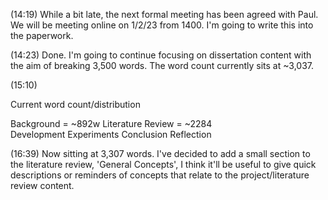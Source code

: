 (14:19)
While a bit late, the next formal meeting has been agreed with Paul. We will be meeting online on 1/2/23 from 1400. I'm going to write this into the paperwork.

(14:23)
Done. I'm going to continue focusing on dissertation content with the aim of breaking 3,500 words. The word count currently sits at ~3,037.

(15:10)

Current word count/distribution

Background = ~892w
Literature Review = ~2284    
Development
Experiments
Conclusion
Reflection

(16:39)
Now sitting at 3,307 words. I've decided to add a small section to the literature review, 'General Concepts', I think it'll be useful to give quick descriptions or reminders of concepts that relate to the project/literature review content.